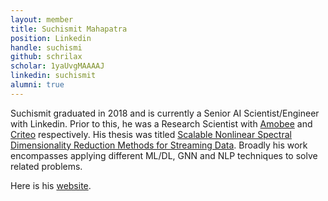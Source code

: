 ```yaml
---
layout: member
title: Suchismit Mahapatra
position: Linkedin 
handle: suchismi
github: schrilax
scholar: 1yaUvgMAAAAJ
linkedin: suchismit
alumni: true
---
```


Suchismit graduated in 2018 and is currently a Senior AI Scientist/Engineer with Linkedin. Prior to this, he was a Research Scientist with [Amobee](https://www.amobee.com/) and [Criteo](https://ailab.criteo.com/) respectively. His thesis was titled [Scalable Nonlinear Spectral Dimensionality Reduction Methods for Streaming Data](https://search.proquest.com/openview/1048a2832f99a635877cddd52c631bc8/1?pq-origsite=gscholar&cbl=18750&diss=y). Broadly his work encompasses applying different ML/DL, GNN and NLP techniques to solve related problems.

Here is his [website](https://schrilax.github.io/).

